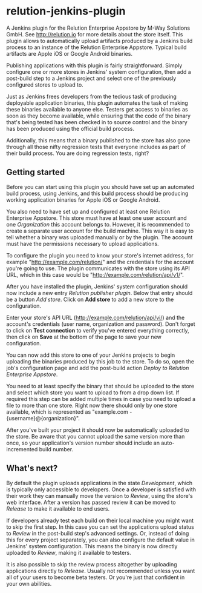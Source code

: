relution-jenkins-plugin
=======================

A Jenkins plugin for the Relution Enterprise Appstore by M-Way Solutions GmbH. See http://relution.io for more details about the store itself. This plugin allows to automatically upload artifacts produced by a Jenkins build process to an instance of the Relution Enterprise Appstore. Typical build artifacts are Apple iOS or Google Android binaries.

Publishing applications with this plugin is fairly straightforward. Simply configure one or more stores in Jenkins' system configuration, then add a post-build step to a Jenkins project and select one of the previously configured stores to upload to.

Just as Jenkins frees developers from the tedious task of producing deployable application binaries, this plugin automates the task of making these binaries available to anyone else. Testers get access to binaries as soon as they become available, while ensuring that the code of the binary that's being tested has been checked in to source control and the binary has been produced using the official build process.

Additionally, this means that a binary published to the store has also gone through all those nifty regression tests that everyone includes as part of their build process. You are doing regression tests, right?

Getting started
---------------

Before you can start using this plugin you should have set up an automated build process, using Jenkins, and this build process should be producing working application binaries for Apple iOS or Google Android.

You also need to have set up and configured at least one Relution Enterprise Appstore. This store must have at least one user account and one <i>Organization</i> this account belongs to. However, it is recommended to create a separate user account for the build machine. This way it is easy to tell whether a binary was uploaded manually or by the plugin. The account must have the permissions necessary to upload applications.

To configure the plugin you need to know your store's internet address, for example "http://example.com/relution/" and the credentials for the account you're going to use. The plugin communicates with the store using its API URL, which in this case would be "http://example.com/relution/api/v1/".

After you have installed the plugin, Jenkins' system configuration should now include a new entry <i>Relution publisher plugin</i>. Below that entry should be a button <i>Add store</i>. Click on <b>Add store</b> to add a new store to the configuration.

Enter your store's API URL (http://example.com/relution/api/vi/) and the account's credentials (user name, organization and password). Don't forget to click on <b>Test connection</b> to verify you've entered everything correctly, then click on <b>Save</b> at the bottom of the page to save your new configuration.

You can now add this store to one of your Jenkins projects to begin uploading the binaries produced by this job to the store. To do so, open the job's configuration page and add the post-build action <i>Deploy to Relution Enterprise Appstore</i>.

You need to at least specify the binary that should be uploaded to the store and select which store you want to upload to from a drop down list. If required this step can be added multiple times in case you need to upload a file to more than one store. Right now there should only by one store available, which is represented as "example.com - {username}@{organization}".

After you've built your project it should now be automatically uploaded to the store. Be aware that you cannot upload the same version more than once, so your application's version number should include an auto-incremented build number.

What's next?
------------

By default the plugin uploads applications in the state <i>Development</i>, which is typically only accessible to developers. Once a developer is satisfied with their work they can manually move the version to <i>Review</i>, using the store's web interface. After a version has passed review it can be moved to <i>Release</i> to make it available to end users.

If developers already test each build on their local machine you might want to skip the first step. In this case you can set the applications upload status to <i>Review</i> in the post-build step's advanced settings. Or, instead of doing this for every project separately, you can also configure the default value in Jenkins' system configuration. This means the binary is now directly uploaded to <i>Review</i>, making it available to testers.

It is also possible to skip the review process altogether by uploading applications directly to <i>Release</i>. Usually not recommended unless you want all of your users to become beta testers. Or you're just that confident in your own abilities.
